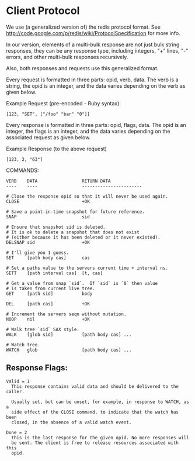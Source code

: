 # Client Protocol

We use (a generalized version of) the redis protocol format. See
<http://code.google.com/p/redis/wiki/ProtocolSpecification> for more info.

In our version, elements of a multi-bulk response are not just bulk string
responses, they can be any response type, including integers, "+" lines, "-"
errors, and other multi-bulk responses recursively.

Also, both responses and requests use this generalized format.

Every request is formatted in three parts: opid, verb, data. The verb is a
string, the opid is an integer, and the data varies depending on the verb as
given below.

Example Request (pre-encoded - Ruby syntax):

    [123, "SET", ["/foo" "bar" "0"]]

Every response is formatted in three parts: opid, flags, data. The opid is an
integer, the flags is an integer, and the data varies depending on the
associated request as given below.

Example Response (to the above request)

    [123, 2, "63"]

COMMANDS:

    VERB    DATA                 RETURN DATA
    ----    ----                 -----------------------

    # Close the response opid so that it will never be used again.
    CLOSE                        +OK

    # Save a point-in-time snapshot for future reference.
    SNAP                         sid

    # Ensure that snapshot sid is deleted.
    # It is ok to delete a snapshot that does not exist
    # (either because it has been deleted or it never existed).
    DELSNAP sid                  +OK

    # I'll give you 1 guess.
    SET     [path body cas]      cas

    # Set a paths value to the servers current time + interval ns.
    SETT    [path interval cas]  [t, cas]

    # Get a value from snap `sid`.  If `sid` is `0` then value
    # is taken from current live tree.
    GET     [path sid]           body

    DEL     [path cas]           +OK

    # Increment the servers seqn without mutation.
    NOOP    nil                  +OK

    # Walk tree `sid` SAX style.
    WALK    [glob sid]           [path body cas] ...

    # Watch tree.
    WATCH   glob                 [path body cas] ...

## Response Flags:

    Valid = 1
      This response contains valid data and should be delivered to the caller.

      Usually set, but can be unset, for example, in response to WATCH, as a
      side effect of the CLOSE command, to indicate that the watch has been
      closed, in the absence of a valid watch event.

    Done = 2
      This is the last response for the given opid. No more responses will
      be sent. The client is free to release resources associated with this
      opid.
